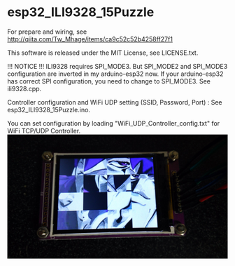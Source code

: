 # esp32_ILI9328_15Puzzle
For prepare and wiring, see http://qiita.com/Tw_Mhage/items/ca9c52c52b4258ff27f1

This software is released under the MIT License, see LICENSE.txt.

!!! NOTICE !!!
ILI9328 requires SPI_MODE3. But SPI_MODE2 and SPI_MODE3 configuration are inverted in my arduino-esp32 now.
If your arduino-esp32 has correct SPI configuration, you need to change to SPI_MODE3. 
See ili9328.cpp.

Controller configuration and WiFi UDP setting (SSID, Password, Port) : See  esp32_ILI9328_15Puzzle.ino. 

You can set configuration by loading "WiFi_UDP_Controller_config.txt" for WiFi TCP/UDP Controller.
![15Puzzle](15Puzzle.jpg)
